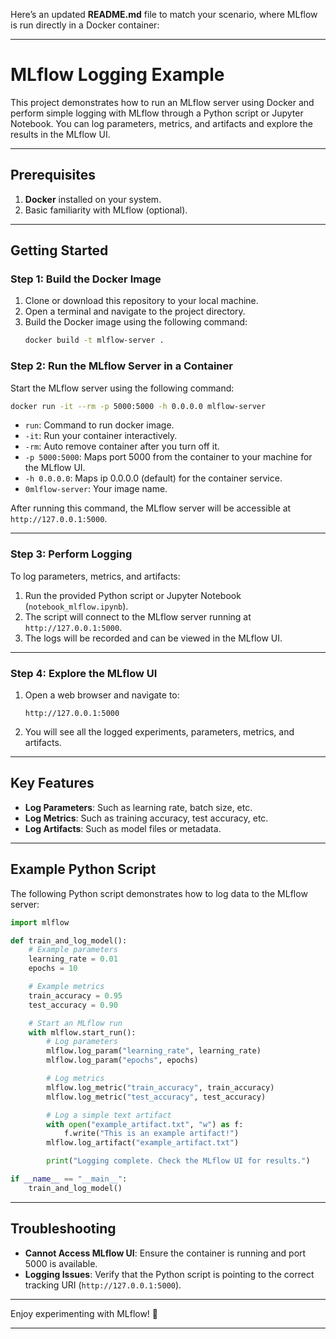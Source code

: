 Here’s an updated **README.md** file to match your scenario, where MLflow is run directly in a Docker container:

---

# MLflow Logging Example

This project demonstrates how to run an MLflow server using Docker and perform simple logging with MLflow through a Python script or Jupyter Notebook. You can log parameters, metrics, and artifacts and explore the results in the MLflow UI.

---

## Prerequisites

1. **Docker** installed on your system.
2. Basic familiarity with MLflow (optional).

---

## Getting Started

### Step 1: Build the Docker Image

1. Clone or download this repository to your local machine.
2. Open a terminal and navigate to the project directory.
3. Build the Docker image using the following command:
   ```bash
   docker build -t mlflow-server .
   ```

### Step 2: Run the MLflow Server in a Container

Start the MLflow server using the following command:
```bash
docker run -it --rm -p 5000:5000 -h 0.0.0.0 mlflow-server
```

- `run`: Command to run docker image.
- `-it`: Run your container interactively.
- `-rm`: Auto remove container after you turn off it.
- `-p 5000:5000`: Maps port 5000 from the container to your machine for the MLflow UI.
- `-h 0.0.0.0`: Maps ip 0.0.0.0 (default) for the container service.
- `0mlflow-server`: Your image name.

After running this command, the MLflow server will be accessible at `http://127.0.0.1:5000`.

---

### Step 3: Perform Logging

To log parameters, metrics, and artifacts:

1. Run the provided Python script or Jupyter Notebook (`notebook_mlflow.ipynb`).
2. The script will connect to the MLflow server running at `http://127.0.0.1:5000`.
3. The logs will be recorded and can be viewed in the MLflow UI.

---

### Step 4: Explore the MLflow UI

1. Open a web browser and navigate to:
   ```
   http://127.0.0.1:5000
   ```
2. You will see all the logged experiments, parameters, metrics, and artifacts.

---

## Key Features

- **Log Parameters**: Such as learning rate, batch size, etc.
- **Log Metrics**: Such as training accuracy, test accuracy, etc.
- **Log Artifacts**: Such as model files or metadata.

---

## Example Python Script

The following Python script demonstrates how to log data to the MLflow server:

```python
import mlflow

def train_and_log_model():
    # Example parameters
    learning_rate = 0.01
    epochs = 10

    # Example metrics
    train_accuracy = 0.95
    test_accuracy = 0.90

    # Start an MLflow run
    with mlflow.start_run():
        # Log parameters
        mlflow.log_param("learning_rate", learning_rate)
        mlflow.log_param("epochs", epochs)

        # Log metrics
        mlflow.log_metric("train_accuracy", train_accuracy)
        mlflow.log_metric("test_accuracy", test_accuracy)

        # Log a simple text artifact
        with open("example_artifact.txt", "w") as f:
            f.write("This is an example artifact!")
        mlflow.log_artifact("example_artifact.txt")

        print("Logging complete. Check the MLflow UI for results.")

if __name__ == "__main__":
    train_and_log_model()
```

---

## Troubleshooting

- **Cannot Access MLflow UI**: Ensure the container is running and port 5000 is available.
- **Logging Issues**: Verify that the Python script is pointing to the correct tracking URI (`http://127.0.0.1:5000`).

---

Enjoy experimenting with MLflow! 🚀

---
